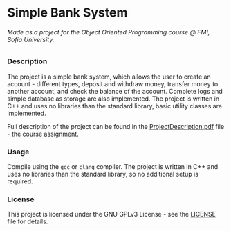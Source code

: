 # Simple Bank System

###### Made as a project for the Object Oriented Programming course @ FMI, Sofia University.

### Description

The project is a simple bank system, which allows the user to create an account - different types, deposit and withdraw money, transfer money to another account, and check the balance of the account. Complete logs and simple database as storage are also implemented. The project is written in C++ and uses no libraries than the standard library, basic utility classes are implemented.

Full description of the project can be found in the [ProjectDescription.pdf]([ProjectDescription.pdf) file - the course assignment.

### Usage
Compile using the `gcc` or `clang` compiler. The project is written in C++ and uses no libraries than the standard library, so no additional setup is required.

### License
This project is licensed under the GNU GPLv3 License - see the [LICENSE](./LICENSE) file for details.

